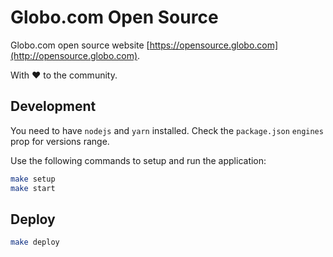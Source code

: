 # Globo.com Open Source

Globo.com open source website [https://opensource.globo.com](http://opensource.globo.com).

With ❤️ to the community.

## Development

You need to have `nodejs` and `yarn` installed. Check the `package.json` `engines` prop for versions range.

Use the following commands to setup and run the application:

```bash
make setup
make start
```

## Deploy

```bash
make deploy
```
